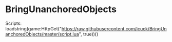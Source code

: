 # BringUnanchoredObjects


Scripts:
loadstring(game:HttpGet("https://raw.githubusercontent.com/icuck/BringUnanchoredObjects/master/script.lua", true))()
